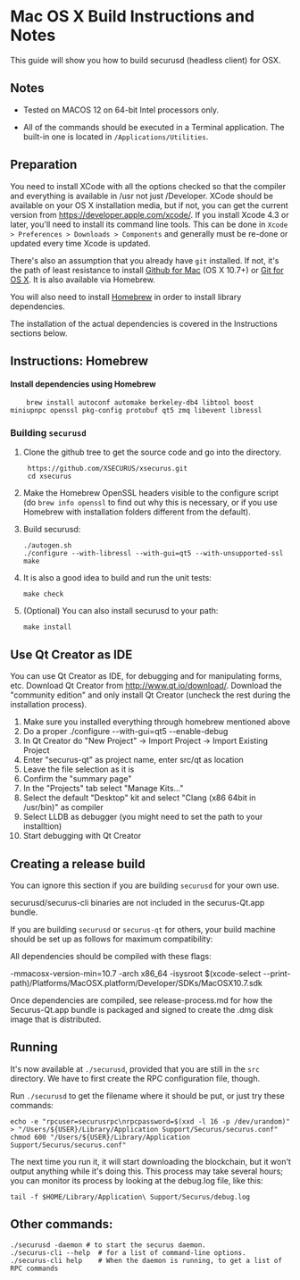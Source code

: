 Mac OS X Build Instructions and Notes
====================================
This guide will show you how to build securusd (headless client) for OSX.

Notes
-----

* Tested on MACOS 12 on 64-bit Intel processors only.

* All of the commands should be executed in a Terminal application. The
built-in one is located in `/Applications/Utilities`.

Preparation
-----------

You need to install XCode with all the options checked so that the compiler
and everything is available in /usr not just /Developer. XCode should be
available on your OS X installation media, but if not, you can get the
current version from https://developer.apple.com/xcode/. If you install
Xcode 4.3 or later, you'll need to install its command line tools. This can
be done in `Xcode > Preferences > Downloads > Components` and generally must
be re-done or updated every time Xcode is updated.

There's also an assumption that you already have `git` installed. If
not, it's the path of least resistance to install [Github for Mac](https://mac.github.com/)
(OS X 10.7+) or
[Git for OS X](https://code.google.com/p/git-osx-installer/). It is also
available via Homebrew.

You will also need to install [Homebrew](http://brew.sh) in order to install library
dependencies.

The installation of the actual dependencies is covered in the Instructions
sections below.

Instructions: Homebrew
----------------------

#### Install dependencies using Homebrew

        brew install autoconf automake berkeley-db4 libtool boost miniupnpc openssl pkg-config protobuf qt5 zmq libevent libressl

### Building `securusd`

1. Clone the github tree to get the source code and go into the directory.

        https://github.com/XSECURUS/xsecurus.git
        cd xsecurus

2.  Make the Homebrew OpenSSL headers visible to the configure script  (do ```brew info openssl``` to find out why this is necessary, or if you use Homebrew with installation folders different from the default).



3.  Build securusd:

        ./autogen.sh
        ./configure --with-libressl --with-gui=qt5 --with-unsupported-ssl
        make

4.  It is also a good idea to build and run the unit tests:

        make check

5.  (Optional) You can also install securusd to your path:

        make install

Use Qt Creator as IDE
------------------------
You can use Qt Creator as IDE, for debugging and for manipulating forms, etc.
Download Qt Creator from http://www.qt.io/download/. Download the "community edition" and only install Qt Creator (uncheck the rest during the installation process).

1. Make sure you installed everything through homebrew mentioned above
2. Do a proper ./configure --with-gui=qt5 --enable-debug
3. In Qt Creator do "New Project" -> Import Project -> Import Existing Project
4. Enter "securus-qt" as project name, enter src/qt as location
5. Leave the file selection as it is
6. Confirm the "summary page"
7. In the "Projects" tab select "Manage Kits..."
8. Select the default "Desktop" kit and select "Clang (x86 64bit in /usr/bin)" as compiler
9. Select LLDB as debugger (you might need to set the path to your installtion)
10. Start debugging with Qt Creator

Creating a release build
------------------------
You can ignore this section if you are building `securusd` for your own use.

securusd/securus-cli binaries are not included in the securus-Qt.app bundle.

If you are building `securusd` or `securus-qt` for others, your build machine should be set up
as follows for maximum compatibility:

All dependencies should be compiled with these flags:

 -mmacosx-version-min=10.7
 -arch x86_64
 -isysroot $(xcode-select --print-path)/Platforms/MacOSX.platform/Developer/SDKs/MacOSX10.7.sdk

Once dependencies are compiled, see release-process.md for how the Securus-Qt.app
bundle is packaged and signed to create the .dmg disk image that is distributed.

Running
-------

It's now available at `./securusd`, provided that you are still in the `src`
directory. We have to first create the RPC configuration file, though.

Run `./securusd` to get the filename where it should be put, or just try these
commands:

    echo -e "rpcuser=securusrpc\nrpcpassword=$(xxd -l 16 -p /dev/urandom)" > "/Users/${USER}/Library/Application Support/Securus/securus.conf"
    chmod 600 "/Users/${USER}/Library/Application Support/Securus/securus.conf"

The next time you run it, it will start downloading the blockchain, but it won't
output anything while it's doing this. This process may take several hours;
you can monitor its process by looking at the debug.log file, like this:

    tail -f $HOME/Library/Application\ Support/Securus/debug.log

Other commands:
-------

    ./securusd -daemon # to start the securus daemon.
    ./securus-cli --help  # for a list of command-line options.
    ./securus-cli help    # When the daemon is running, to get a list of RPC commands
